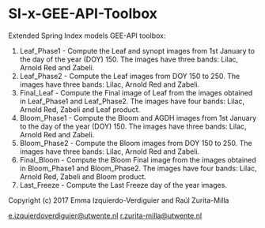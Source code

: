 # SI-x-GEE-API-Toolbox

Extended Spring Index models GEE-API toolbox:

1.   Leaf_Phase1         - Compute the Leaf and synopt images from 1st January to the day of the year (DOY) 150. The images have three bands: Lilac, Arnold Red and Zabeli.
2.   Leaf_Phase2         - Compute the Leaf images from DOY 150 to 250. The images have three bands: Lilac, Arnold Red and Zabeli.
3.   Final_Leaf          - Compute the Final image of Leaf from the images obtained in Leaf_Phase1 and Leaf_Phase2. The images have four bands: Lilac, Arnold Red, Zabeli and Leaf product.
4.   Bloom_Phase1        - Compute the Bloom and AGDH images from 1st January to the day of the year (DOY) 150. The images have three bands: Lilac, Arnold Red and Zabeli.
5.   Bloom_Phase2        - Compute the Bloom images from DOY 150 to 250. The images have three bands: Lilac, Arnold Red and Zabeli.
6.   Final_Bloom         - Compute the Bloom Final image from the images obtained in Bloom_Phase1 and Bloom_Phase2. The images have four bands: Lilac, Arnold Red, Zabeli and Bloom product.
7.   Last_Freeze         - Compute the Last Freeze day of the year images.

 Copyright (c) 2017  Emma Izquierdo-Verdiguier and Raúl Zurita-Milla

   <e.izquierdoverdiguier@utwente.nl>
   <r.zurita-milla@utwente.nl>

